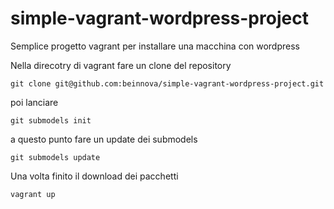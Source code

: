 simple-vagrant-wordpress-project
================================

Semplice progetto vagrant per installare una macchina con wordpress

Nella direcotry di vagrant fare un clone del repository

`git clone git@github.com:beinnova/simple-vagrant-wordpress-project.git`

poi lanciare

`git submodels init`

a questo punto fare un update dei submodels

`git submodels update`

Una volta finito il download dei pacchetti

`vagrant up`
